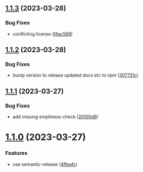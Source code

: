 ## [1.1.3](https://github.com/Strobotti/jsonapi-ts-deserializer/compare/v1.1.2...v1.1.3) (2023-03-28)


### Bug Fixes

* conflicting license ([f4ac569](https://github.com/Strobotti/jsonapi-ts-deserializer/commit/f4ac569f9410a8c000c6ffde366f54265b99f383))

## [1.1.2](https://github.com/Strobotti/jsonapi-ts-deserializer/compare/v1.1.1...v1.1.2) (2023-03-28)


### Bug Fixes

* bump version to release updated docs etc to npm ([307731c](https://github.com/Strobotti/jsonapi-ts-deserializer/commit/307731c31ab96ec4d9a6564cebbd76529e23c38c))

## [1.1.1](https://github.com/Strobotti/jsonapi-ts-deserializer/compare/v1.1.0...v1.1.1) (2023-03-27)


### Bug Fixes

* add missing emptiness-check ([20100d6](https://github.com/Strobotti/jsonapi-ts-deserializer/commit/20100d669670c7e058095867f7102d5b5c9148f4))

# [1.1.0](https://github.com/Strobotti/jsonapi-ts-deserializer/compare/v1.0.1...v1.1.0) (2023-03-27)


### Features

* use semantic-release ([4ffeafc](https://github.com/Strobotti/jsonapi-ts-deserializer/commit/4ffeafc1a785eb286f9518f1703a81d909cf2113))
